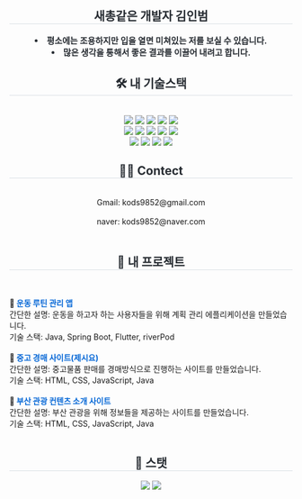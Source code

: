 <div align= "center"> 
    <h2 style="border-bottom: 1px solid #d8dee4; color: #282d33;"> 새총같은 개발자 김인범 </h2>  
    <div style="font-weight: 700; font-size: 15px; text-align: center; color: #282d33;"> <li> 평소에는 조용하지만 입을 열면 미쳐있는 저를 보실 수 있습니다.</li><li> 많은 생각을 통해서 좋은 결과를 이끌어 내려고 합니다. </div> 
    </div>
    <div align= "center">
    <h2 style="border-bottom: 1px solid #d8dee4; color: #282d33;"> 🛠️ 내 기술스택 </h2> <br> 
    <div style="margin: 0 auto; text-align: center;" align= "center"> <img src="https://img.shields.io/badge/Java-007396?style=for-the-badge&logo=Java&logoColor=white">
          <img src="https://img.shields.io/badge/MariaDB-003545?style=for-the-badge&logo=MariaDB&logoColor=white">
          <img src="https://img.shields.io/badge/Git-F05032?style=for-the-badge&logo=Git&logoColor=white">
          <img src="https://img.shields.io/badge/Github-181717?style=for-the-badge&logo=Github&logoColor=white">
          <img src="https://img.shields.io/badge/Spring Boot-6DB33F?style=for-the-badge&logo=Spring Boot&logoColor=white">
          <br/><img src="https://img.shields.io/badge/HTML5-E34F26?style=for-the-badge&logo=HTML5&logoColor=white">
          <img src="https://img.shields.io/badge/Javascript-F7DF1E?style=for-the-badge&logo=Javascript&logoColor=white">
          <img src="https://img.shields.io/badge/jQuery-0769AD?style=for-the-badge&logo=jQuery&logoColor=white">
          <img src="https://img.shields.io/badge/CSS3-1572B6?style=for-the-badge&logo=CSS3&logoColor=white">
          <img src="https://img.shields.io/badge/Bootstrap-7952B3?style=for-the-badge&logo=Bootstrap&logoColor=white">
          <br/><img src="https://img.shields.io/badge/Flutter-02569B?style=for-the-badge&logo=Flutter&logoColor=white">
          <img src="https://img.shields.io/badge/Android-3DDC84?style=for-the-badge&logo=Android&logoColor=white">
          <img src="https://img.shields.io/badge/Notion-000000?style=for-the-badge&logo=Notion&logoColor=white">
          <img src="https://img.shields.io/badge/Slack-4A154B?style=for-the-badge&logo=Slack&logoColor=white">
          </div>
    </div>
    <div align= "center">
    <h2 style="border-bottom: 1px solid #d8dee4; color: #282d33;"> 🧑‍💻 Contect </h2> <br> 
    <div align= "center"> Gmail: kods9852@gmail.com
          </div>  <br> 
        <div align= "center"> naver: kods9852@naver.com
          </div>  <br> 
    <div align= "center">  </div> 
    </div>
    <div align="center">
    <h2 style="border-bottom: 1px solid #d8dee4; color: #282d33;"> 📂 내 프로젝트 </h2> <br> 
    <div style="text-align: left; display: inline-block; max-width: 600px;">
        <ul style="list-style-type: none; padding: 0;">
            <li>
                <strong>🔗 <a href="https://github.com/kiminbeam/exercise-routine-app.git" style="text-decoration: none; color: #0366d6;">운동 루틴 관리 앱</a></strong><br>
                간단한 설명: 운동을 하고자 하는 사용자들을 위해 계획 관리 에플리케이션을 만들었습니다.<br>
                기술 스택: Java, Spring Boot, Flutter, riverPod
            </li>
            <br>
            <li>
                <strong>🔗 <a href="https://github.com/kiminbeam/spring-web-project-jesiyo.git" style="text-decoration: none; color: #0366d6;">중고 경매 사이트(제시요)</a></strong><br>
                간단한 설명: 중고물품 판매를 경매방식으로 진행하는 사이트를 만들었습니다.<br>
                기술 스택: HTML, CSS, JavaScript, Java
            </li>
            <br>
            <li>
                <strong>🔗 <a href="https://github.com/kiminbeam/comeonBusan.git" style="text-decoration: none; color: #0366d6;">부산 관광 컨텐츠 소개 사이트</a></strong><br>
                간단한 설명: 부산 관광을 위해 정보들을 제공하는 사이트를 만들었습니다.<br>
                기술 스택: HTML, CSS, JavaScript, Java
            </li>
        </ul>
    </div>
</div>
    <div align= "center"> 
    <h2 style="border-bottom: 1px solid #d8dee4; color: #282d33;"> 🏅 스탯 </h2> <div align= "center"> <img src="https://github-readme-stats.vercel.app/api?username=kiminbeam&custom_title=kiminbeam's Github Stat&bg_color=180,000000,&title_color=000000&text_color=000000"
        /> <img src="https://github-readme-stats.vercel.app/api/top-langs/?username=kiminbeam&layout=compact&bg_color=180,000000,&title_color=000000&text_color=000000"
          /> </div> 
    </div>
    
